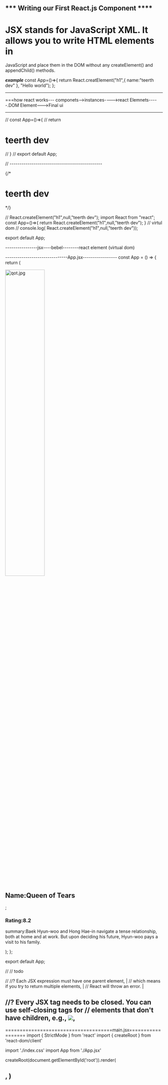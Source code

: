 *** Writing our First React.js Component ****
---------------------------------------
# JSX stands for JavaScript XML. It allows you to write HTML elements in
JavaScript and place them in the DOM without any createElement() and appendChild() methods.

***example***
const App=()=>{
    return React.creatElement("h1",{
        name:"teerth dev"
    }, "Hello world");
};


----------------------------

===how react works---
componets-->instances---->react Elemnets-----.DOM Element--->Final ui



--------------------------------------
// const App=()=>{
//   return <h1> teerth dev</h1>
// }
// export default App;

// ----------------------------------------------

{/* <h1>teerth dev</h1> */}

// React.createElement("h1",null,"teerth dev");
import React from "react";
const App=()=>{
  return React.createElement("h1",null,"teerth dev"); 
}
// virtul dom
// console.log( React.createElement("h1",null,"teerth dev"));


export default App;




----------------jsx----bebel--------react element (virtual dom)


-------------------------------App.jsx-----------------
const App = () => {
  return (
    <div>
      <img width="50%" height="50%" src="qot.jpg" alt="qot.jpg" />
      <h2>Name:Queen of Tears</h2>;<h3>Rating:8.2</h3>
      <p>
        summary:Baek Hyun-woo and Hong Hae-in navigate a tense relationship,
        both at home and at work. But upon deciding his future, Hyun-woo pays a
        visit to his family.
      </p>
    </div>
  );
};

export default App;

// // todo

// //? Each JSX expression must have one parent element, |
// which means if you try to return multiple elements, |
// React will throw an error. |



//? Every JSX tag needs to be closed. You can use self-closing tags for
// elements that don't have children, e.g., <img src=‘url® />,
-----------------------------------------------------------------------
=====================================main.jsx==================
import { StrictMode } from 'react'
import { createRoot } from 'react-dom/client'


import './index.css'
import App from './App.jsx'






createRoot(document.getElementById('root')).render(
  <StrictMode>
    <App />
    
  </StrictMode>,
)
--------------------------------------------------------
